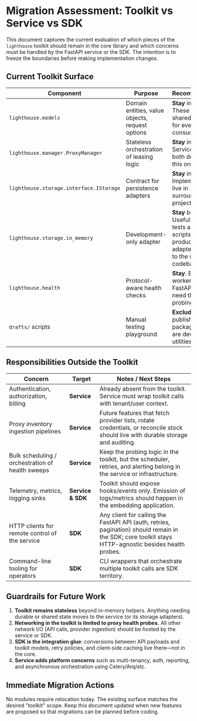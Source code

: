# Migration Assessment: Toolkit vs Service vs SDK

This document captures the current evaluation of which pieces of the
`lighthouse` toolkit should remain in the core library and which concerns must
be handled by the FastAPI service or the SDK. The intention is to freeze the
boundaries before making implementation changes.

## Current Toolkit Surface

Component | Purpose | Recommendation
--------- | ------- | --------------
`lighthouse.models` | Domain entities, value objects, request options | **Stay** in toolkit. These are the shared contracts for every consumer.
`lighthouse.manager.ProxyManager` | Stateless orchestration of leasing logic | **Stay** in toolkit. Service and SDK both depend on this orchestration.
`lighthouse.storage.interface.IStorage` | Contract for persistence adapters | **Stay** in toolkit. Implementations live in surrounding projects.
`lighthouse.storage.in_memory` | Development-only adapter | **Stay** bundled. Useful for SDK tests and local scripts; production adapters belong to the service codebase.
`lighthouse.health` | Protocol-aware health checks | **Stay**. Both SDK workers and the FastAPI service need the same probing logic.
`drafts/` scripts | Manual testing playground | **Exclude** from the published package. These are developer utilities only.

## Responsibilities Outside the Toolkit

Concern | Target | Notes / Next Steps
------- | ------ | ------------------
Authentication, authorization, billing | **Service** | Already absent from the toolkit. Service must wrap toolkit calls with tenant/user context.
Proxy inventory ingestion pipelines | **Service** | Future features that fetch provider lists, rotate credentials, or reconcile stock should live with durable storage and auditing.
Bulk scheduling / orchestration of health sweeps | **Service** | Keep the probing logic in the toolkit, but the scheduler, retries, and alerting belong in the service or infrastructure.
Telemetry, metrics, logging sinks | **Service & SDK** | Toolkit should expose hooks/events only. Emission of logs/metrics should happen in the embedding application.
HTTP clients for remote control of the service | **SDK** | Any client for calling the FastAPI API (auth, retries, pagination) should remain in the SDK; core toolkit stays HTTP-agnostic besides health probes.
Command-line tooling for operators | **SDK** | CLI wrappers that orchestrate multiple toolkit calls are SDK territory.

## Guardrails for Future Work

1. **Toolkit remains stateless** beyond in-memory helpers. Anything needing
   durable or shared state moves to the service (or its storage adapters).
2. **Networking in the toolkit is limited to proxy health probes.** All other
   network I/O (API calls, provider ingestion) should be hosted by the service
   or SDK.
3. **SDK is the integration glue**: conversions between API payloads and toolkit
   models, retry policies, and client-side caching live there—not in the core.
4. **Service adds platform concerns** such as multi-tenancy, auth, reporting,
   and asynchronous orchestration using Celery/Arq/etc.

## Immediate Migration Actions

No modules require relocation today. The existing surface matches the desired
"toolkit" scope. Keep this document updated when new features are proposed so
that migrations can be planned before coding.
